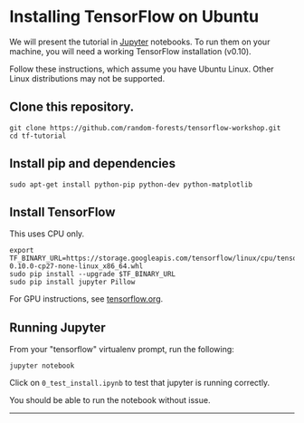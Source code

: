 # Installing TensorFlow on Ubuntu

We will present the tutorial in [Jupyter](jupyter.org) notebooks.  To
run them on your machine, you will need a working TensorFlow
installation (v0.10).

Follow these instructions, which assume you have Ubuntu Linux.  Other
Linux distributions may not be supported.


## Clone this repository.

```
git clone https://github.com/random-forests/tensorflow-workshop.git
cd tf-tutorial
```

## Install pip and dependencies

```
sudo apt-get install python-pip python-dev python-matplotlib
```

## Install TensorFlow

This uses CPU only.

```
export TF_BINARY_URL=https://storage.googleapis.com/tensorflow/linux/cpu/tensorflow-0.10.0-cp27-none-linux_x86_64.whl
sudo pip install --upgrade $TF_BINARY_URL
sudo pip install jupyter Pillow
```

For GPU instructions, see [tensorflow.org](https://www.tensorflow.org/versions/r0.10/get_started/os_setup.html).

## Running Jupyter

From your "tensorflow" virtualenv prompt, run the following:

```
jupyter notebook
```

Click on `0_test_install.ipynb` to test that jupyter is running
correctly.

You should be able to run the notebook without issue.

<hr>
